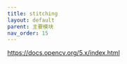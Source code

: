 ```yaml
---
title: stitching
layout: default
parent: 主要模块
nav_order: 15
---
```


https://docs.opencv.org/5.x/index.html